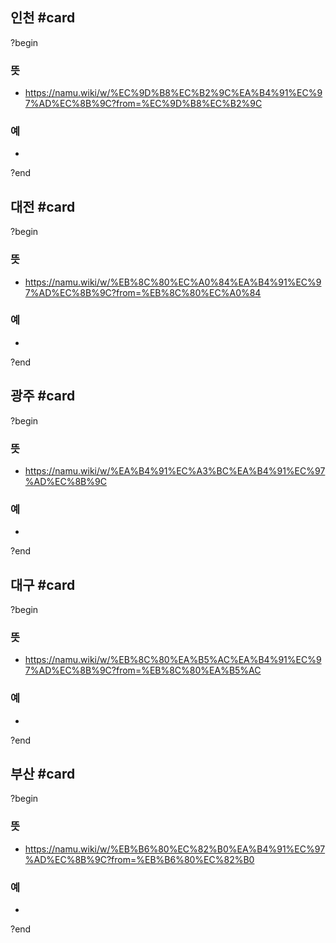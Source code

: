 ## 인천 #card
?begin
### 뜻
- https://namu.wiki/w/%EC%9D%B8%EC%B2%9C%EA%B4%91%EC%97%AD%EC%8B%9C?from=%EC%9D%B8%EC%B2%9C
### 예
-
?end


## 대전 #card
?begin
### 뜻
- https://namu.wiki/w/%EB%8C%80%EC%A0%84%EA%B4%91%EC%97%AD%EC%8B%9C?from=%EB%8C%80%EC%A0%84
### 예
-
?end


## 광주 #card
?begin
### 뜻
- https://namu.wiki/w/%EA%B4%91%EC%A3%BC%EA%B4%91%EC%97%AD%EC%8B%9C
### 예
-
<!--SR:!2025-08-09,73,270-->
?end


## 대구 #card
?begin
### 뜻
- https://namu.wiki/w/%EB%8C%80%EA%B5%AC%EA%B4%91%EC%97%AD%EC%8B%9C?from=%EB%8C%80%EA%B5%AC
### 예
-
<!--SR:!2025-05-19,23,250-->
?end


## 부산 #card
?begin
### 뜻
- https://namu.wiki/w/%EB%B6%80%EC%82%B0%EA%B4%91%EC%97%AD%EC%8B%9C?from=%EB%B6%80%EC%82%B0
### 예
-
?end


